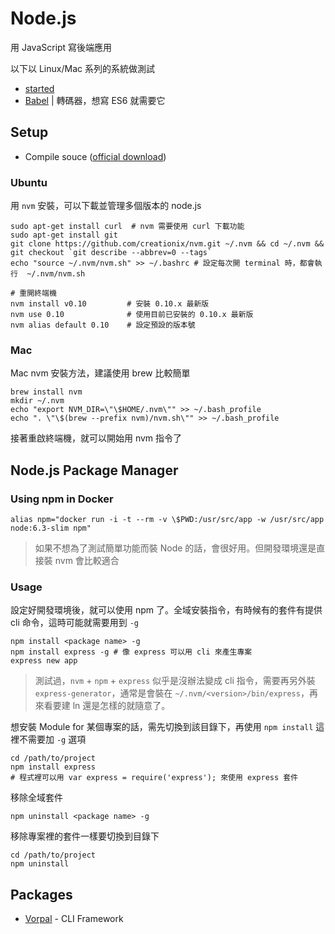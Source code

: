 # Node.js

用 JavaScript 寫後端應用

以下以 Linux/Mac 系列的系統做測試

* [started](started.md)
* [Babel](babel.md) | 轉碼器，想寫 ES6 就需要它

## Setup

* Compile souce ([official download](http://nodejs.org/download/))

### Ubuntu

用 `nvm` 安裝，可以下載並管理多個版本的 node.js

    sudo apt-get install curl  # nvm 需要使用 curl 下載功能
    sudo apt-get install git
    git clone https://github.com/creationix/nvm.git ~/.nvm && cd ~/.nvm && git checkout `git describe --abbrev=0 --tags`
    echo "source ~/.nvm/nvm.sh" >> ~/.bashrc # 設定每次開 terminal 時，都會執行  ~/.nvm/nvm.sh

    # 重開終端機
    nvm install v0.10         # 安裝 0.10.x 最新版
    nvm use 0.10              # 使用目前已安裝的 0.10.x 最新版
    nvm alias default 0.10    # 設定預設的版本號

### Mac

Mac nvm 安裝方法，建議使用 brew 比較簡單

    brew install nvm
    mkdir ~/.nvm
    echo "export NVM_DIR=\"\$HOME/.nvm\"" >> ~/.bash_profile
    echo ". \"\$(brew --prefix nvm)/nvm.sh\"" >> ~/.bash_profile

接著重啟終端機，就可以開始用 nvm 指令了

## Node.js Package Manager

### Using npm in Docker

    alias npm="docker run -i -t --rm -v \$PWD:/usr/src/app -w /usr/src/app node:6.3-slim npm"

> 如果不想為了測試簡單功能而裝 Node 的話，會很好用。但開發環境還是直接裝 nvm 會比較適合

### Usage

設定好開發環境後，就可以使用 npm 了。全域安裝指令，有時候有的套件有提供 cli 命令，這時可能就需要用到 `-g`

    npm install <package name> -g
    npm install express -g # 像 express 可以用 cli 來產生專案
    express new app

> 測試過，`nvm` + `npm` + `express` 似乎是沒辦法變成 cli 指令，需要再另外裝 `express-generator`，通常是會裝在 `~/.nvm/<version>/bin/express`，再來看要建 ln 還是怎樣的就隨意了。

想安裝 Module for 某個專案的話，需先切換到該目錄下，再使用 `npm install` 這裡不需要加 `-g` 選項

    cd /path/to/project
    npm install express
    # 程式裡可以用 var express = require('express'); 來使用 express 套件

移除全域套件

    npm uninstall <package name> -g

移除專案裡的套件一樣要切換到目錄下

    cd /path/to/project
    npm uninstall

## Packages

* [Vorpal](http://vorpal.js.org/) - CLI Framework
